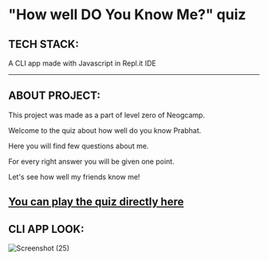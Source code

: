 # "How well DO You Know Me?" quiz

## TECH STACK:

A CLI app made with Javascript in Repl.it IDE

---

## ABOUT PROJECT:

This project was made as a part of level zero of Neogcamp.

Welcome to the quiz about how well do you know Prabhat.

Here you will find few questions about me.

For every right answer you will be given one point.

Let's see how well my friends know me!

## [You can play the quiz directly here](https://replit.com/@PrabhatBadoni1/general-knowledge-quiz?embed=true)

## CLI APP LOOK:

![Screenshot (25)](https://user-images.githubusercontent.com/105518599/208824125-70f737b5-305b-4716-8ddc-ee6396cd38ce.png)

